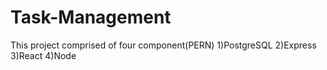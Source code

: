 # Task-Management
This project comprised of four component(PERN)
1)PostgreSQL
2)Express
3)React
4)Node
